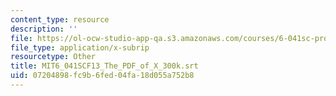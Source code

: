 ```yaml
---
content_type: resource
description: ''
file: https://ol-ocw-studio-app-qa.s3.amazonaws.com/courses/6-041sc-probabilistic-systems-analysis-and-applied-probability-fall-2013/07204898fc9b6fed04fa18d055a752b8_MIT6_041SCF13_The_PDF_of_X_300k.srt
file_type: application/x-subrip
resourcetype: Other
title: MIT6_041SCF13_The_PDF_of_X_300k.srt
uid: 07204898-fc9b-6fed-04fa-18d055a752b8
---
```

